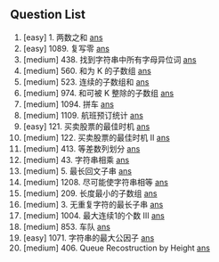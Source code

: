 Question List
----------------------------
1. [easy] 1. 两数之和 [ans](./include/array/two_sum.h) 
2. [easy] 1089. 复写零 [ans](./include/array/duplicate_zeros.h) 
3. [medium] 438. 找到字符串中所有字母异位词 [ans](./include/array/find_anagrams.h)
4. [medium] 560. 和为 K 的子数组 [ans](./include/array/sub_sum_k.h)
5. [medium] 523. 连续的子数组和 [ans](./include/array/cont_subarray_sum.h)
6. [medium] 974. 和可被 K 整除的子数组 [ans](./include/array/sub_sum_divisible.h)
7. [medium] 1094. 拼车 [ans](./include/array/car_pooling.h)
8. [medium] 1109. 航班预订统计 [ans](./include/array/flight_bookings.h)
9. [easy] 121. 买卖股票的最佳时机 [ans](./include/array/best_time_sell_stock.h)
10. [medium] 122. 买卖股票的最佳时机 II [ans](./include/array/best_time_sell_stock_2.h)
11. [medium] 413. 等差数列划分 [ans](./include/array/arith_slices.h) 
12. [medium] 43. 字符串相乘 [ans](./include/str/multiply_str.h)
13. [medium] 5. 最长回文子串 [ans](./include/str/long_palind_sub_str.h)
14. [medium] 1208. 尽可能使字符串相等 [ans](./include/str/get_equal_sub_str.h)
15. [medium] 209. 长度最小的子数组 [ans](./include/array/min_size_sub_array.h)
16. [medium] 3. 无重复字符的最长子串 [ans](./include/str/long_sub_str_wo_repeat.h)
17. [medium] 1004. 最大连续1的个数 III [ans](./include/array/max_con_ones_3.h)
18. [medium] 853. 车队 [ans](./include/sorting/car_fleet.h)
19. [easy] 1071. 字符串的最大公因子 [ans](./include/str/greatest_common_divisor_str.h)
20. [medium] 406. Queue Recostruction by Height [ans](./inculde/sorting/queue_rebuild_by_height.h)